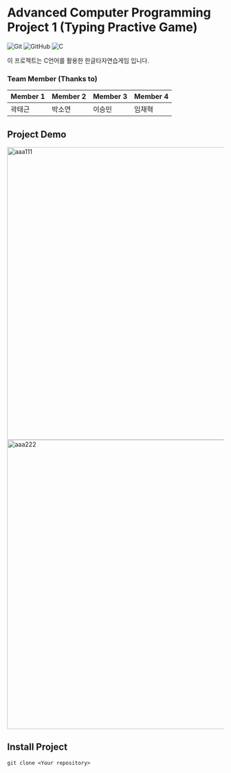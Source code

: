 # Advanced Computer Programming Project 1 (Typing Practive Game)

![Git](https://img.shields.io/badge/git-%23F05033.svg?style=for-the-badge&logo=git&logoColor=white)
![GitHub](https://img.shields.io/badge/github-%23121011.svg?style=for-the-badge&logo=github&logoColor=white)
![C](https://img.shields.io/badge/c-%2300599C.svg?style=for-the-badge&logo=c&logoColor=white)

이 프로젝트는 C언어를 활용한 한글타자연습게임 입니다.

### Team Member (Thanks to)
|Member 1|Member 2|Member 3|Member 4|
|---|---|---|---|
|곽태근|박소연|이승민|임재혁|

## Project Demo
<img width="681" alt="aaa111" src="https://github.com/rhkr8521/Advanced_Computer_Programming_Project_1/assets/12209059/33c65c76-c461-459b-924a-e6339ff8b691">
<img width="673" alt="aaa222" src="https://github.com/rhkr8521/Advanced_Computer_Programming_Project_1/assets/12209059/400dd583-f199-4500-b1a2-3d7b6451639b">

## Install Project
    git clone <Your repository>
